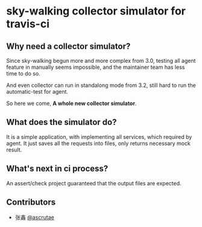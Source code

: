 # sky-walking collector simulator for travis-ci

## Why need a collector simulator?
Since sky-walking begun more and more complex from 3.0, testing all agent feature in manually seems impossible, and the maintainer team has less time to do so.

And even collector can run in standalong mode from 3.2, still hard to run the automatic-test for agent.

So here we come, **A whole new collector simulator**.

## What does the simulator do?
It is a simple application, with implementing all services, which required by agent. 
It just saves all the requests into files, only returns necessary mock result.

## What's next in ci process?
An assert/check project guaranteed that the output files are expected.

## Contributors
* 张鑫 [@ascrutae](https://github.com/ascrutae)  

